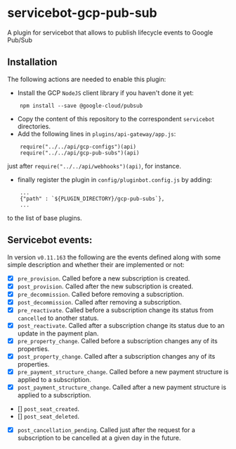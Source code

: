 # servicebot-gcp-pub-sub

A plugin for servicebot that allows to publish lifecycle events to Google Pub/Sub

## Installation

The following actions are needed to enable this plugin:

- Install the GCP `NodeJS` client library if you haven't done it yet:
```
    npm install --save @google-cloud/pubsub
```
- Copy the content of this repository to the correspondent `servicebot` directories.
- Add the following lines in `plugins/api-gateway/app.js`:
```
    require("../../api/gcp-configs")(api)
    require("../../api/gcp-pub-subs")(api)
```
just after `require("../../api/webhooks")(api)`, for instance.
- finally register the plugin in `config/pluginbot.config.js` by adding:
```
    ...
    {"path" : `${PLUGIN_DIRECTORY}/gcp-pub-subs`},
    ...
```
to the list of base plugins.

## Servicebot events:
In version `v0.11.163` the following are the events defined along with some simple description and whether their are implemented or not:

- [X] `pre_provision`. Called before a new subscription is created.
- [X] `post_provision`. Called after the new subscription is created.
- [X] `pre_decommission`. Called before removing a subscription.
- [X] `post_decommission`. Called after removing a subscription.
- [X] `pre_reactivate`. Called before a subscription change its status from `cancelled` to another status.
- [X] `post_reactivate`. Called after a subscription change its status due to an update in the payment plan.
- [X] `pre_property_change`. Called before a subscription changes any of its properties. 
- [X] `post_property_change`. Called after a subscription changes any of its properties. 
- [X] `pre_payment_structure_change`. Called before a new payment structure is applied to a subscription.
- [X] `post_payment_structure_change`. Called after a new payment structure is applied to a subscription.
- [] `post_seat_created`. 
- [] `post_seat_deleted`.
- [X] `post_cancellation_pending`. Called just after the request for a subscription to be cancelled at a given day in the future.
